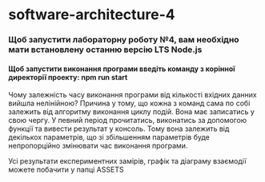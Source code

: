 # software-architecture-4

### Щоб запустити лабораторну роботу №4, вам необхідно мати встановлену останню версію LTS Node.js

#### Щоб запустити виконання програми введіть команду з корінної директорії проекту: npm run start

Чому залежність часу виконання програми від кількості вхідних данних вийшла нелінійною?
Причина у тому, що кожна з команд сама по собі залежить від алгоритму виконання циклу подій.
Вона має записатись у свою чергу. У певний період прочитатись, виконатись за допомогою функції та вивести результат у консоль.
Тому вона залежить від декількох параметрів, що зі збільшенням параметрів буде непропорційно змінювати час виконання програми.

Усі результати експериментних замірів, графік та діаграму взаємодії можете побачити у папці ASSETS
